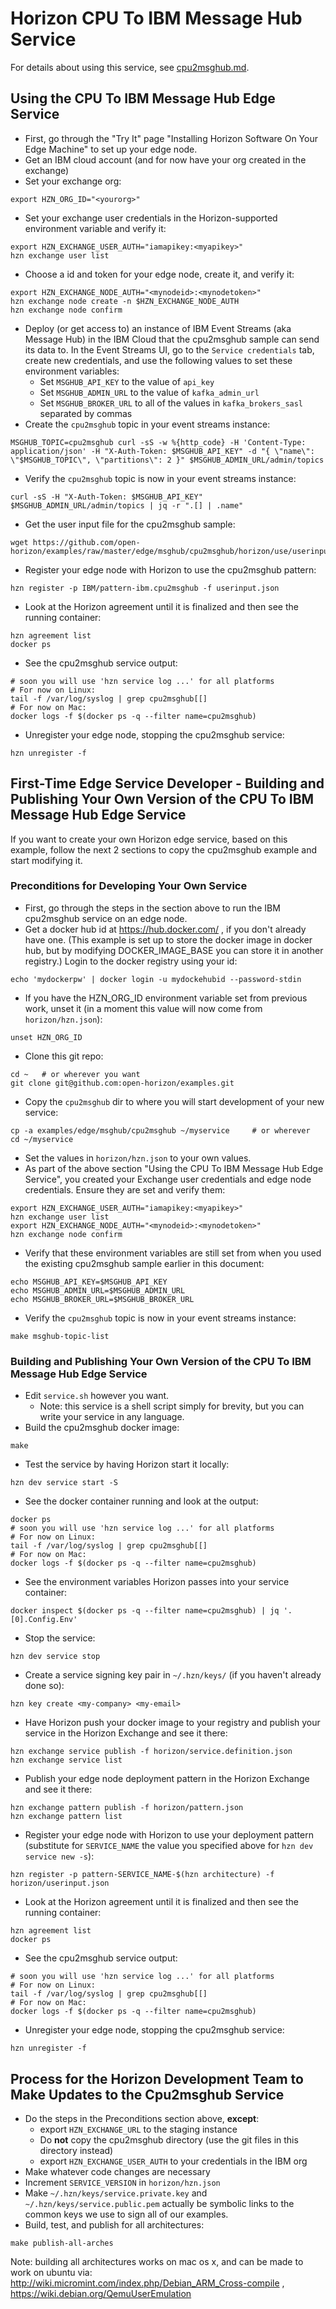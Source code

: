 # Horizon CPU To IBM Message Hub Service

For details about using this service, see [cpu2msghub.md](cpu2msghub.md).

## Using the CPU To IBM Message Hub Edge Service

- First, go through the "Try It" page "Installing Horizon Software On Your Edge Machine" to set up your edge node.
- Get an IBM cloud account (and for now have your org created in the exchange)
- Set your exchange org:
```
export HZN_ORG_ID="<yourorg>"
```
- Set your exchange user credentials in the Horizon-supported environment variable and verify it:
```
export HZN_EXCHANGE_USER_AUTH="iamapikey:<myapikey>"
hzn exchange user list
```
- Choose a id and token for your edge node, create it, and verify it:
```
export HZN_EXCHANGE_NODE_AUTH="<mynodeid>:<mynodetoken>"
hzn exchange node create -n $HZN_EXCHANGE_NODE_AUTH
hzn exchange node confirm
```
- Deploy (or get access to) an instance of IBM Event Streams (aka Message Hub) in the IBM Cloud that the cpu2msghub sample can send its data to. In the Event Streams UI, go to the `Service credentials` tab, create new credentials, and use the following values to set these environment variables:
    - Set `MSGHUB_API_KEY` to the value of `api_key`
    - Set `MSGHUB_ADMIN_URL` to the value of `kafka_admin_url`
    - Set `MSGHUB_BROKER_URL` to all of the values in `kafka_brokers_sasl` separated by commas
- Create the `cpu2msghub` topic in your event streams instance:
```
MSGHUB_TOPIC=cpu2msghub curl -sS -w %{http_code} -H 'Content-Type: application/json' -H "X-Auth-Token: $MSGHUB_API_KEY" -d "{ \"name\": \"$MSGHUB_TOPIC\", \"partitions\": 2 }" $MSGHUB_ADMIN_URL/admin/topics
```
- Verify the `cpu2msghub` topic is now in your event streams instance:
```
curl -sS -H "X-Auth-Token: $MSGHUB_API_KEY" $MSGHUB_ADMIN_URL/admin/topics | jq -r ".[] | .name"
```
- Get the user input file for the cpu2msghub sample:
```
wget https://github.com/open-horizon/examples/raw/master/edge/msghub/cpu2msghub/horizon/use/userinput.json
```
- Register your edge node with Horizon to use the cpu2msghub pattern:
```
hzn register -p IBM/pattern-ibm.cpu2msghub -f userinput.json
```
- Look at the Horizon agreement until it is finalized and then see the running container:
```
hzn agreement list
docker ps
```
- See the cpu2msghub service output:
```
# soon you will use 'hzn service log ...' for all platforms
# For now on Linux:
tail -f /var/log/syslog | grep cpu2msghub[[]
# For now on Mac:
docker logs -f $(docker ps -q --filter name=cpu2msghub)
``` 
- Unregister your edge node, stopping the cpu2msghub service:
```
hzn unregister -f
```

## First-Time Edge Service Developer - Building and Publishing Your Own Version of the CPU To IBM Message Hub Edge Service

If you want to create your own Horizon edge service, based on this example, follow the next 2 sections to copy the cpu2msghub example and start modifying it.

### Preconditions for Developing Your Own Service

- First, go through the steps in the section above to run the IBM cpu2msghub service on an edge node.
- Get a docker hub id at https://hub.docker.com/ , if you don't already have one. (This example is set up to store the docker image in docker hub, but by modifying DOCKER_IMAGE_BASE you can store it in another registry.) Login to the docker registry using your id:
```
echo 'mydockerpw' | docker login -u mydockehubid --password-stdin
```
- If you have the HZN_ORG_ID environment variable set from previous work, unset it (in a moment this value will now come from `horizon/hzn.json`):
```
unset HZN_ORG_ID
```
- Clone this git repo:
```
cd ~   # or wherever you want
git clone git@github.com:open-horizon/examples.git
```
- Copy the `cpu2msghub` dir to where you will start development of your new service:
```
cp -a examples/edge/msghub/cpu2msghub ~/myservice     # or wherever
cd ~/myservice
```
- Set the values in `horizon/hzn.json` to your own values.
- As part of the above section "Using the CPU To IBM Message Hub Edge Service", you created your Exchange user credentials and edge node credentials. Ensure they are set and verify them:
```
export HZN_EXCHANGE_USER_AUTH="iamapikey:<myapikey>"
hzn exchange user list
export HZN_EXCHANGE_NODE_AUTH="<mynodeid>:<mynodetoken>"
hzn exchange node confirm
```
- Verify that these environment variables are still set from when you used the existing cpu2msghub sample earlier in this document:
```
echo MSGHUB_API_KEY=$MSGHUB_API_KEY
echo MSGHUB_ADMIN_URL=$MSGHUB_ADMIN_URL
echo MSGHUB_BROKER_URL=$MSGHUB_BROKER_URL
```
- Verify the `cpu2msghub` topic is now in your event streams instance:
```
make msghub-topic-list
```

### Building and Publishing Your Own Version of the CPU To IBM Message Hub Edge Service

- Edit `service.sh` however you want.
    - Note: this service is a shell script simply for brevity, but you can write your service in any language.
- Build the cpu2msghub docker image:
```
make
```
- Test the service by having Horizon start it locally:
```
hzn dev service start -S
```
- See the docker container running and look at the output:
```
docker ps
# soon you will use 'hzn service log ...' for all platforms
# For now on Linux:
tail -f /var/log/syslog | grep cpu2msghub[[]
# For now on Mac:
docker logs -f $(docker ps -q --filter name=cpu2msghub)
```
- See the environment variables Horizon passes into your service container:
```
docker inspect $(docker ps -q --filter name=cpu2msghub) | jq '.[0].Config.Env'
```
- Stop the service:
```
hzn dev service stop
```
- Create a service signing key pair in `~/.hzn/keys/` (if you haven't already done so):
```
hzn key create <my-company> <my-email>
```
- Have Horizon push your docker image to your registry and publish your service in the Horizon Exchange and see it there:
```
hzn exchange service publish -f horizon/service.definition.json
hzn exchange service list
```
- Publish your edge node deployment pattern in the Horizon Exchange and see it there:
```
hzn exchange pattern publish -f horizon/pattern.json
hzn exchange pattern list
```
- Register your edge node with Horizon to use your deployment pattern (substitute for `SERVICE_NAME` the value you specified above for `hzn dev service new -s`):
```
hzn register -p pattern-SERVICE_NAME-$(hzn architecture) -f horizon/userinput.json
```
- Look at the Horizon agreement until it is finalized and then see the running container:
```
hzn agreement list
docker ps
```
- See the cpu2msghub service output:
```
# soon you will use 'hzn service log ...' for all platforms
# For now on Linux:
tail -f /var/log/syslog | grep cpu2msghub[[]
# For now on Mac:
docker logs -f $(docker ps -q --filter name=cpu2msghub)
``` 
- Unregister your edge node, stopping the cpu2msghub service:
```
hzn unregister -f
```

## Process for the Horizon Development Team to Make Updates to the Cpu2msghub Service

- Do the steps in the Preconditions section above, **except**:
    - export `HZN_EXCHANGE_URL` to the staging instance
    - Do **not** copy the cpu2msghub directory (use the git files in this directory instead)
    - export `HZN_EXCHANGE_USER_AUTH` to your credentials in the IBM org
- Make whatever code changes are necessary
- Increment `SERVICE_VERSION` in `horizon/hzn.json`
- Make `~/.hzn/keys/service.private.key` and `~/.hzn/keys/service.public.pem` actually be symbolic links to the common keys we use to sign all of our examples.
- Build, test, and publish for all architectures:
```
make publish-all-arches
```
Note: building all architectures works on mac os x, and can be made to work on ubuntu via: http://wiki.micromint.com/index.php/Debian_ARM_Cross-compile , https://wiki.debian.org/QemuUserEmulation

